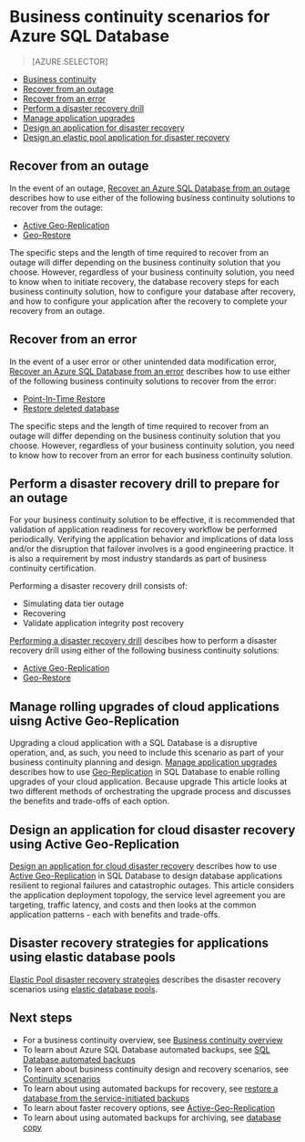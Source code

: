 <properties
	pageTitle="Azure SQL Database business continuity scenarios | Microsoft Azure"
	description="Azure SQL Database business continuity scenarios"
	services="sql-database"
	documentationCenter=""
	authors="carlrabeler"
	manager="jhubbard"
	editor=""/>

<tags
	ms.service="sql-database"
	ms.devlang="NA"
	ms.date="06/16/2016"
	ms.author="carlrab"
   ms.workload="sqldb-bcdr"
	ms.topic="article"
	ms.tgt_pltfrm="NA"/>



# Business continuity scenarios for Azure SQL Database

> [AZURE.SELECTOR]
- [Business continuity](sql-database-business-continuity.md)
- [Recover from an outage](sql-database-disaster-recovery.md)
- [Recover from an error](sql-database-user-error-recovery.md)
- [Perform a disaster recovery drill](sql-database-disaster-recovery-drills.md)
- [Manage application upgrades](sql-database-manage-application-rolling-upgrade.md)
- [Design an application for disaster recovery](sql-database-designing-cloud-solutions-for-disaster-recovery.md)
- [Design an elastic pool application for disaster recovery](sql-database-disaster-recovery-strategies-for-applications-with-elastic-pool.md)

## Recover from an outage

In the event of an outage, [Recover an Azure SQL Database from an outage](sql-database-disaster-recovery.md) describes how to use either of the following business continuity solutions to recover from the outage:

- [Active Geo-Replication](sql-database-geo-replication-overview.md)
- [Geo-Restore](sql-database-recovery-using.backups.md#geo-restore.md)

The specific steps and the length of time required to recover from an outage will differ depending on the business continuity solution that you choose. However, regardless of your business continuity solution, you need to know when to initiate recovery, the database recovery steps for each business continuity solution, how to configure your database after recovery, and how to configure your application after the recovery to complete your recovery from an outage.  

## Recover from an error

In the event of a user error or other unintended data modification error, [Recover an Azure SQL Database from an error](sql-database-user-error-recovery.md) describes how to use either of the following business continuity solutions to recover from the error:

- [Point-In-Time Restore](sql-database-recovery-using-backups.md#point-in-time-restore) 
- [Restore deleted database](sql-database-recovery-using-backups.md#deleted-database-restore)

The specific steps and the length of time required to recover from an outage will differ depending on the business continuity solution that you choose. However, regardless of your business continuity solution, you need to know how to recover from an error for each business continuity solution. 

## Perform a disaster recovery drill to prepare for an outage

For your business continuity solution to be effective, it is recommended that validation of application readiness for recovery workflow be performed periodically. Verifying the application behavior and implications of data loss and/or the disruption that failover involves is a good engineering practice. It is also a requirement by most industry standards as part of business continuity certification.

Performing a disaster recovery drill consists of:

- Simulating data tier outage
- Recovering 
- Validate application integrity post recovery

[Performing a disaster recovery drill](sql-database-disaster-recovery-drills.md) descibes how to perform a disaster recovery drill using either of the following business continuity solutions:

- [Active Geo-Replication](sql-database-geo-replication-overview.md)
- [Geo-Restore](sql-database-geo-restore.md)

## Manage rolling upgrades of cloud applications uisng Active Geo-Replication

Upgrading a cloud application with a SQL Database is a disruptive operation, and, as such, you need to include this scenario as part of your business continuity planning and design. [Manage application upgrades](sql-database-manage-application-rolling-upgrade.md) describes how to use [Geo-Replication](sql-database-geo-replication-overview.md) in SQL Database to enable rolling upgrades of your cloud application. Because upgrade  This article looks at two different methods of orchestrating the upgrade process and discusses the benefits and trade-offs of each option. 

## Design an application for cloud disaster recovery using Active Geo-Replication

[Design an application for cloud disaster recovery](sql-database-designing-cloud-solutions-for-disaster-recovery.md) describes how to use [Active Geo-Replication](sql-database-geo-replication-overview.md) in SQL Database to design database applications resilient to regional failures and catastrophic outages. This article considers the application deployment topology, the service level agreement you are targeting, traffic latency, and costs and then looks at the common application patterns - each with benefits and trade-offs.

## Disaster recovery strategies for applications using elastic database pools

[Elastic Pool disaster recovery strategies](sql-database-disaster-recovery-strategies-for-applications-with-elastic-pool.md) describes the disaster recovery scenarios using [elastic database pools](sql-database-elastic-pool.md).

## Next steps

- For a business continuity overview, see [Business continuity overview](sql-database-business-continuity.md)
- To learn about Azure SQL Database automated backups, see [SQL Database automated backups](sql-database-automated-backups.md)
- To learn about business continuity design and recovery scenarios, see [Continuity scenarios](sql-database-business-continuity-scenarios.md)
- To learn about using automated backups for recovery, see [restore a database from the service-initiated backups](sql-database-recovery-using-backups.md)
- To learn about faster recovery options, see [Active-Geo-Replication](sql-database-geo-replication-overview.md)  
- To learn about using automated backups for archiving, see [database copy](sql-database-copy.md)